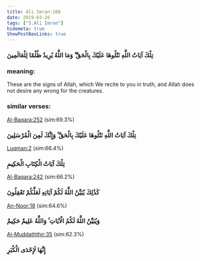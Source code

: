 ```yaml
---
title: Ali Imran:108
date: 2019-03-26
tags: ["3.Ali Imran"]
hidemeta: true 
ShowPostNavLinks: true 
---
```

### تِلْكَ آيَاتُ اللَّهِ نَتْلُوهَا عَلَيْكَ بِالْحَقِّ ۗ وَمَا اللَّهُ يُرِيدُ ظُلْمًا لِلْعَالَمِينَ
### meaning: 
These are the signs of Allah, which We recite to you in truth, and Allah does not desire any wrong for the creatures.
### similar verses: 

[Al-Baqara:252](/2/252) (sim:69.3%)

### تِلْكَ آيَاتُ اللَّهِ نَتْلُوهَا عَلَيْكَ بِالْحَقِّ ۚ وَإِنَّكَ لَمِنَ الْمُرْسَلِينَ

[Luqman:2](/31/2) (sim:66.4%)

### تِلْكَ آيَاتُ الْكِتَابِ الْحَكِيمِ

[Al-Baqara:242](/2/242) (sim:66.2%)

### كَذَٰلِكَ يُبَيِّنُ اللَّهُ لَكُمْ آيَاتِهِ لَعَلَّكُمْ تَعْقِلُونَ

[An-Noor:18](/24/18) (sim:64.6%)

### وَيُبَيِّنُ اللَّهُ لَكُمُ الْآيَاتِ ۚ وَاللَّهُ عَلِيمٌ حَكِيمٌ

[Al-Muddaththir:35](/74/35) (sim:62.3%)

### إِنَّهَا لَإِحْدَى الْكُبَرِ
